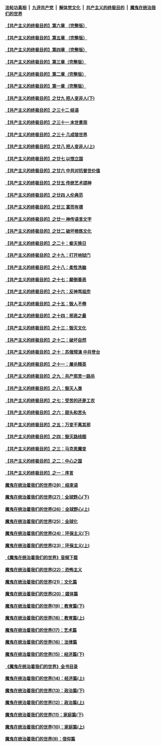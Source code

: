 

####  [法轮功真相](../../../../basic/blob/master/README.md?t=04182001) &nbsp;|&nbsp; [九评共产党](../../../../9ping.md/blob/master/README.md?t=04182001) &nbsp;|&nbsp; [解体党文化](../../../../jtdwh.md/blob/master/README.md?t=04182001)  &nbsp;|&nbsp; [共产主义的终极目的](../../../../gczydzjmd.md/blob/master/README.md?t=04182001) &nbsp;|&nbsp; [魔鬼在统治我们的世界](../../../../mgztzwmdsj.md/blob/master/README.md?t=04182001) 

#### [【共产主义的终极目的】第六章 （完整版）](../pages/nsc422/n11428913.md?t=04182001) 

#### [【共产主义的终极目的】第五章 （完整版）](../pages/nsc422/n11428912.md?t=04182001) 

#### [【共产主义的终极目的】第四章 （完整版）](../pages/nsc422/n11428907.md?t=04182001) 

#### [【共产主义的终极目的】第三章（完整版）](../pages/nsc422/n11428848.md?t=04182001) 

#### [【共产主义的终极目的】第二章（完整版）](../pages/nsc422/n11428831.md?t=04182001) 

#### [【共产主义的终极目的】第一章（完整版）](../pages/nsc422/n11417651.md?t=04182001) 

#### [【共产主义的终极目的】之廿九 把人变非人(下)](../pages/nsc422/n11344140.md?t=04182001) 

#### [【共产主义的终极目的】之三十二 结语](../pages/nsc422/n11360535.md?t=04182001) 

#### [【共产主义的终极目的】之三十一 末世景观](../pages/nsc422/n11351129.md?t=04182001) 

#### [【共产主义的终极目的】之三十 几成狼世界](../pages/nsc422/n11348280.md?t=04182001) 

#### [【共产主义的终极目的】之廿八 把人变非人(上)](../pages/nsc422/n11340492.md?t=04182001) 

#### [【共产主义的终极目的】之廿七 以恨立国](../pages/nsc422/n11336944.md?t=04182001) 

#### [【共产主义的终极目的】之廿六 中共对抗普世价值](../pages/nsc422/n11324785.md?t=04182001) 

#### [【共产主义的终极目的】之廿五 传统艺术颂神](../pages/nsc422/n11296396.md?t=04182001) 

#### [【共产主义的终极目的】之廿四 人伦典范](../pages/nsc422/n11296397.md?t=04182001) 

#### [【共产主义的终极目的】之廿三 富而有德](../pages/nsc422/n11283598.md?t=04182001) 

#### [【共产主义的终极目的】之廿一 神传语言文字](../pages/nsc422/n11263265.md?t=04182001) 

#### [【共产主义的终极目的】之廿二 破坏修炼文化](../pages/nsc422/n11245728.md?t=04182001) 

#### [【共产主义的终极目的】之二十：偷天换日](../pages/nsc422/n11238846.md?t=04182001) 

#### [【共产主义的终极目的】之十九：打开地狱门](../pages/nsc422/n11206376.md?t=04182001) 

#### [【共产主义的终极目的】之十八：柔性洗脑](../pages/nsc422/n11199994.md?t=04182001) 

#### [【共产主义的终极目的】之十七：颠倒善恶](../pages/nsc422/n11179782.md?t=04182001) 

#### [【共产主义的终极目的】之十六：反神骂祖宗](../pages/nsc422/n11166798.md?t=04182001) 

#### [【共产主义的终极目的】之十五：毁人不倦](../pages/nsc422/n11166792.md?t=04182001) 

#### [【共产主义的终极目的】之十四：邪恶之最](../pages/nsc422/n11150249.md?t=04182001) 

#### [【共产主义的终极目的】之十三：毁灭文化](../pages/nsc422/n11135227.md?t=04182001) 

#### [【共产主义的终极目的】之十二：破坏自然](../pages/nsc422/n11135214.md?t=04182001) 

#### [【共产主义的终极目的】之十：苏俄预演 中共登台](../pages/nsc422/n11118424.md?t=04182001) 

#### [【共产主义的终极目的】之十一：屠杀精英](../pages/nsc422/n11118442.md?t=04182001) 

#### [【共产主义的终极目的】之九：共产邪灵一路杀](../pages/nsc422/n11114139.md?t=04182001) 

#### [【共产主义的终极目的】之八：毁灭人类](../pages/nsc422/n11108503.md?t=04182001) 

#### [【共产主义的终极目的】之七：受苦的还是工农](../pages/nsc422/n11101809.md?t=04182001) 

#### [【共产主义的终极目的】之六：甜头和苦头](../pages/nsc422/n11096971.md?t=04182001) 

#### [【共产主义的终极目的】之五：万变不离其邪](../pages/nsc422/n11091285.md?t=04182001) 

#### [【共产主义的终极目的】之四：毁灭路线图](../pages/nsc422/n11086284.md?t=04182001) 

#### [【共产主义的终极目的】之三：马克思魔变](../pages/nsc422/n11061941.md?t=04182001) 

#### [【共产主义的终极目的】之二：中心之国](../pages/nsc422/n11047728.md?t=04182001) 

#### [【共产主义的终极目的】之一：序言](../pages/nsc422/n11086077.md?t=04182001) 

#### [魔鬼在统治着我们的世界(28)：结束语](../pages/nsc422/n10936246.md?t=04182001) 

#### [魔鬼在统治着我们的世界(27)：全球野心(下)](../pages/nsc422/n10928319.md?t=04182001) 

#### [魔鬼在统治着我们的世界(26)：全球野心(上)](../pages/nsc422/n10900318.md?t=04182001) 

#### [魔鬼在统治着我们的世界(25)：全球化](../pages/nsc422/n10788205.md?t=04182001) 

#### [魔鬼在统治着我们的世界(24)：环保主义(下)](../pages/nsc422/n10695307.md?t=04182001) 

#### [魔鬼在统治着我们的世界(23)：环保主义(上)](../pages/nsc422/n10688613.md?t=04182001) 

#### [《魔鬼在统治着我们的世界》音频下载](../pages/nsc422/n10635553.md?t=04182001) 

#### [魔鬼在统治着我们的世界(22)：恐怖主义](../pages/nsc422/n10614727.md?t=04182001) 

#### [魔鬼在统治着我们的世界(21)：文化篇](../pages/nsc422/n10597706.md?t=04182001) 

#### [魔鬼在统治着我们的世界(20)：媒体篇](../pages/nsc422/n10586579.md?t=04182001) 

#### [魔鬼在统治着我们的世界(19)：教育篇(下)](../pages/nsc422/n10564808.md?t=04182001) 

#### [魔鬼在统治着我们的世界(18)：教育篇(上)](../pages/nsc422/n10526970.md?t=04182001) 

#### [魔鬼在统治着我们的世界(17)：艺术篇](../pages/nsc422/n10499093.md?t=04182001) 

#### [魔鬼在统治着我们的世界(16)：法律篇](../pages/nsc422/n10485969.md?t=04182001) 

#### [魔鬼在统治着我们的世界(15)：经济篇(下)](../pages/nsc422/n10469975.md?t=04182001) 

#### [《魔鬼在统治着我们的世界》全书目录](../pages/nsc422/n10464261.md?t=04182001) 

#### [魔鬼在统治着我们的世界(14)：经济篇(上)](../pages/nsc422/n10457370.md?t=04182001) 

#### [魔鬼在统治着我们的世界(13)：政治篇(下)](../pages/nsc422/n10448270.md?t=04182001) 

#### [魔鬼在统治着我们的世界(12)：政治篇(上)](../pages/nsc422/n10444576.md?t=04182001) 

#### [魔鬼在统治着我们的世界(11)：家庭篇(下)](../pages/nsc422/n10440961.md?t=04182001) 

#### [魔鬼在统治着我们的世界(10)：家庭篇(上)](../pages/nsc422/n10435448.md?t=04182001) 

#### [魔鬼在统治着我们的世界(9)：信仰篇](../pages/nsc422/n10432159.md?t=04182001) 

